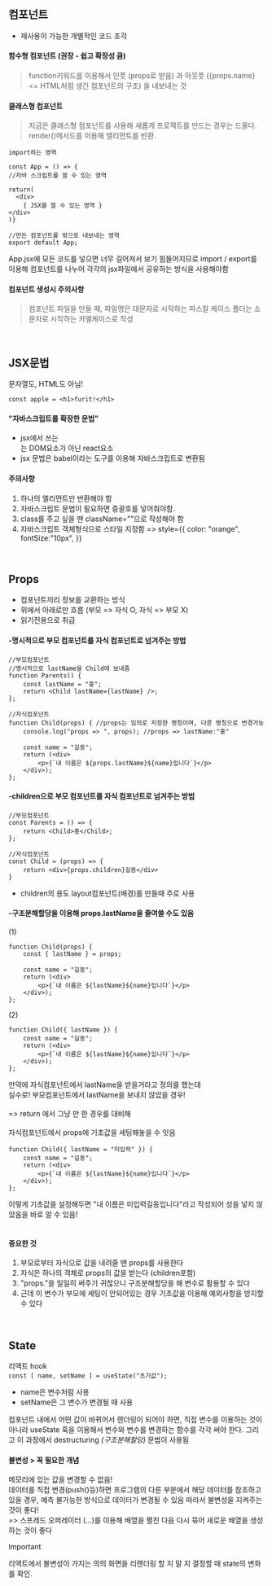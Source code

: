 ## 컴포넌트

- 재사용이 가능한 개별적인 코드 조각

#### 함수형 컴포넌트 (권장 - 쉽고 확장성 큼)

> function키워드를 이용해서 인풋 (props로 받음) 과 아웃풋 ({props.name} <= HTML처럼 생긴 컴포넌트의 구조) 을 내보내는 것

#### 클래스형 컴포넌트

> 지금은 클래스형 컴포넌트를 사용해 새롭게 프로젝트를 만드는 경우는 드물다. render()메서드를 이용해 엘리먼트를 반환.

```
import하는 영역

const App = () => {
//자바 스크립트를 쓸 수 있는 영역

return(
  <div>
    { JSX를 쓸 수 있는 영역 }
</div>
)}

//만든 컴포넌트를 밖으로 내보내는 영역
export default App;
```

App.jsx에 모든 코드를 넣으면 너무 길어져서 보기 힘들어지므로 import / export를 이용해 컴포넌트를 나누어 각각의 jsx파일에서 공유하는 방식을 사용해야함

#### 컴포넌트 생성시 주의사항

> 컴포넌트 파일을 만들 때, 파일명은 대문자로 시작하는 파스칼 케이스 폴더는 소문자로 시작하는 카멜케이스로 작성

<br>

## JSX문법

문자열도, HTML도 아님!

```
const apple = <h1>furit!</h1>

```

#### "자바스크립트를 확장한 문법"

- jsx에서 쓰는 <div></div> 는 DOM요소가 아닌 react요소
- jsx 문법은 babel이라는 도구를 이용해 자바스크립트로 변환됨

#### 주의사항

1. 하나의 엘리먼트만 반환해야 함<br>
2. 자바스크립트 문법이 필요하면 중괄호를 넣어줘야함.
3. class를 주고 싶을 땐 className=""으로 작성해야 함
4. 자바스크립트 객체형식으로 스타일 지정함 => style={{ color: "orange", fontSize:"10px", }}

<br>

## Props

- 컴포넌트끼리 정보를 교환하는 방식
- 위에서 아래로만 흐름 (부모 => 자식 O, 자식 => 부모 X)
- 읽기전용으로 취급

#### -명시적으로 부모 컴포넌트를 자식 컴포넌트로 넘겨주는 방법

```
//부모컴포넌트
//명시적으로 lastName을 Child에 보내줌
function Parents() {
	const lastName = "홍";
    return <Child lastName={lastName} />;
};

```

```
//자식컴포넌트
function Child(props) { //props는 임의로 지정한 명칭이며, 다른 명칭으로 변경가능
	console.log("props => ", props); //props => lastName:"홍"

    const name = "길동";
    return (<div>
    	<p>{`내 이름은 ${props.lastName}${name}입니다`}</p>
    </div>);
};

```

#### -children으로 부모 컴포넌트를 자식 컴포넌트로 넘겨주는 방법

```
//부모컴포넌트
const Parents = () => {
	return <Child>홍</Child>;
};

```

```
//자식컴포넌트
const Child = (props) => {
	return <div>{props.children}길동</div>
}

```

- children의 용도
  layout컴포넌트(배경)를 만들때 주로 사용

#### -구조분해할당을 이용해 props.lastName을 줄여쓸 수도 있음

(1)

```
function Child(props) {
	const { lastName } = props;

    const name = "길동";
    return (<div>
    	<p>{`내 이름은 ${lastName}${name}입니다`}</p>
    </div>);
};

```

(2)

```
function Child({ lastName }) {
	const name = "길동";
    return (<div>
    	<p>{`내 이름은 ${lastName}${name}입니다`}</p>
    </div>);
};

```

만약에 자식컴포넌트에서 lastName을 받을거라고 정의를 했는데 <br>
실수로! 부모컴포넌트에서 lastName을 보내지 않았을 경우!
<br><br>
=> return <Child lastName={lastName} /> 에서 그냥 <Cild />만 한 경우를 대비해
<br><br>
자식컴포넌트에서 props에 기초값을 세팅해놓을 수 잇음

```
function Child({ lastName = "미입력" }) {
	const name = "길동";
    return (<div>
    	<p>{`내 이름은 ${lastName}${name}입니다`}</p>
    </div>);
};

```

이렇게 기초값을 설정해두면 "내 이름은 미입력길동입니다"라고 작성되어 성을 넣지 않았음을 바로 알 수 있음!
<br><br>

#### 중요한 것

1. 부모로부터 자식으로 값을 내려줄 땐 props를 사용한다
2. 자식은 하나의 객체로 props의 값을 받는다 (children포함)
3. "props."을 일일히 써주기 귀찮으니 구조분해할당을 해 변수로 활용할 수 있다
4. 근데 이 변수가 부모에 세팅이 안되어있는 경우 기초값을 이용해 예외사항을 방지할 수 있다

<br>

## State

리액트 hook<br>
`const [ name, setName ] = useState("초기값");`<br>

- name은 변수처럼 사용<br>
- setName은 그 변수가 변경될 때 사용<br>

컴포넌트 내에서 어떤 값이 바뀌어서 렌더링이 되어야 하면, 직접 변수를 이용하는 것이 아니라 useState 훅을 이용해서 변수와 변수를 변경하는 함수를 각각 써야 한다. 그리고 이 과정에서 destructuring _(구조분해할당)_ 문법이 사용됨

#### 불변성 > 꼭 필요한 개념

메모리에 있는 값을 변경할 수 없음!<br>
데이터를 직접 변경(push()등)하면 프로그램의 다른 부분에서 해당 데이터를 참조하고 있을 경우, 예측 불가능한 방식으로 데이터가 변경될 수 있음 따라서 불변성을 지켜주는 것이 좋다!<br>
=> 스프레드 오퍼레이터 (...)를 이용해 배열을 펼친 다음 다시 묶어 새로운 배열을 생성하는 것이 좋다

> [!IMPORTANT]
> 리액트에서 불변성이 가지는 의의
> 화면을 리렌더링 할 지 말 지 결정할 때 state의 변화를 확인.
